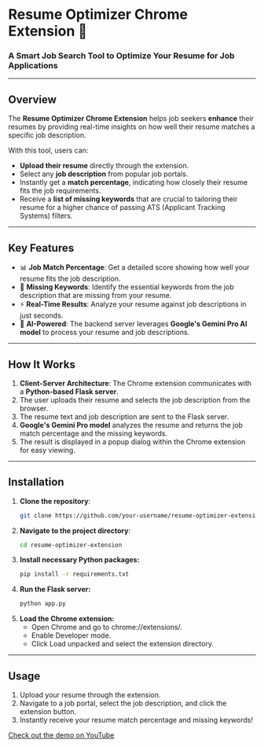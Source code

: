 # Resume Optimizer Chrome Extension 🚀

### A Smart Job Search Tool to Optimize Your Resume for Job Applications

---

## Overview

The **Resume Optimizer Chrome Extension** helps job seekers **enhance** their resumes by providing real-time insights on how well their resume matches a specific job description.

With this tool, users can:

- **Upload their resume** directly through the extension.
- Select any **job description** from popular job portals.
- Instantly get a **match percentage**, indicating how closely their resume fits the job requirements.
- Receive a **list of missing keywords** that are crucial to tailoring their resume for a higher chance of passing ATS (Applicant Tracking Systems) filters.

---

## Key Features

- 📊 **Job Match Percentage**: Get a detailed score showing how well your resume fits the job description.
- 🔑 **Missing Keywords**: Identify the essential keywords from the job description that are missing from your resume.
- ⚡ **Real-Time Results**: Analyze your resume against job descriptions in just seconds.
- 🧠 **AI-Powered**: The backend server leverages **Google's Gemini Pro AI model** to process your resume and job descriptions.

---

## How It Works

1. **Client-Server Architecture**: The Chrome extension communicates with a **Python-based Flask server**.
2. The user uploads their resume and selects the job description from the browser.
3. The resume text and job description are sent to the Flask server.
4. **Google's Gemini Pro model** analyzes the resume and returns the job match percentage and the missing keywords.
5. The result is displayed in a popup dialog within the Chrome extension for easy viewing.

---

## Installation

1. **Clone the repository**:
   ```bash
   git clone https://github.com/your-username/resume-optimizer-extension.git
2. **Navigate to the project directory**:
   ```bash
   cd resume-optimizer-extension
3. **Install necessary Python packages:**
   ```bash
   pip install -r requirements.txt
4. **Run the Flask server:**
   ```bash
   python app.py
5. **Load the Chrome extension:**
   - Open Chrome and go to chrome://extensions/.
   - Enable Developer mode.
   - Click Load unpacked and select the extension directory.

---

## Usage
1. Upload your resume through the extension.
2. Navigate to a job portal, select the job description, and click the extension button.
3. Instantly receive your resume match percentage and missing keywords!

[Check out the demo on YouTube](https://youtu.be/6ORtHFWQ6fM?si=ekDYrLU1hqM4fybM)
